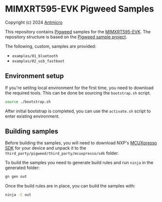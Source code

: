 # MIMXRT595-EVK Pigweed Samples

Copyright (c) 2024 [Antmicro](https://www.antmicro.com)

This repository contains [Pigweed](https://pigweed.dev/) samples for the [MIMXRT595-EVK](https://www.nxp.com/design/design-center/development-boards-and-designs/i-mx-evaluation-and-development-boards/i-mx-rt595-evaluation-kit:MIMXRT595-EVK).
The repository structure is based on the [Pigweed sample project](https://pigweed.dev/examples/).

The following, custom, samples are provided:
- `examples/01_bluetooth`
- `examples/02_usb_fastboot`

## Environment setup

If you're setitng local environment for the first time, you need to download the required tools. This can be done be sourcing the `bootstrap.sh` script.

```bash
source ./bootstrap.sh
```

After initial bootstrap is completed, you can use the `activate.sh` script to enter existing environment.

## Building samples

Before building the samples, you will need to download NXP's [MCUXpresso SDK](https://mcuxpresso.nxp.com/en/welcome) for your device and unpack it to the `third_party/pigweed/third_party/mcuxpresso/sdk` folder.

To build the samples you need to generate build rules and run `ninja` in the generated folder:

```bash
gn gen out
```

Once the build rules are in place, you can build the samples with:
```bash
ninja -C out
```
